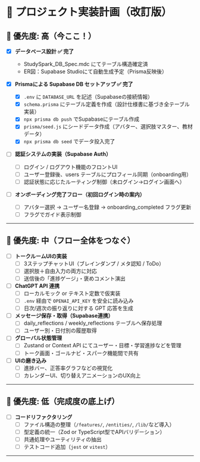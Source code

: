 # 📘 プロジェクト実装計画（改訂版）

## 🥇 優先度: 高（今ここ！）

- [x] **データベース設計 ✅ 完了**
  - StudySpark_DB_Spec.mdc にてテーブル構造確定済
  - ER図：Supabase Studioにて自動生成予定（Prisma反映後）

- [x] **Prismaによる Supabase DB セットアップ ✅ 完了**
  - [x] `.env` に `DATABASE_URL` を記述（Supabaseの接続情報）
  - [x] `schema.prisma` にテーブル定義を作成（設計仕様書に基づき全テーブル実装）
  - [x] `npx prisma db push` でSupabaseにテーブル作成
  - [x] `prisma/seed.js` にシードデータ作成（アバター、選択肢マスター、教材データ）
  - [x] `npx prisma db seed` でデータ投入完了

- [ ] **認証システムの実装（Supabase Auth）**
  - [ ] ログイン / ログアウト機能のフロントUI
  - [ ] ユーザー登録後、users テーブルにプロフィール同期（onboarding用）
  - [ ] 認証状態に応じたルーティング制御（未ログイン→ログイン画面へ）

- [ ] **オンボーディング完了フロー（初回ログイン時の案内）**
  - [ ] アバター選択 → ユーザー名登録 → onboarding_completed フラグ更新
  - [ ] フラグでガイド表示制御

---

## 🥈 優先度: 中（フロー全体をつなぐ）

- [ ] **トークルームUIの実装**
  - [ ] 3ステップチャットUI（ブレインダンプ / メタ認知 / ToDo）
  - [ ] 選択肢＋自由入力の両方に対応
  - [ ] 送信後の「進捗ゲージ」・褒めコメント演出

- [ ] **ChatGPT API 連携**
  - [ ] ローカルモック or テキスト定数で仮実装
  - [ ] `.env` 経由で `OPENAI_API_KEY` を安全に読み込み
  - [ ] 日次/週次の振り返りに対する GPT 応答を生成

- [ ] **メッセージ保存・取得（Supabase連携）**
  - [ ] daily_reflections / weekly_reflections テーブルへ保存処理
  - [ ] ユーザー別・日付別の履歴取得

- [ ] **グローバル状態管理**
  - [ ] Zustand or Context API にてユーザー・目標・学習進捗などを管理
  - [ ] トーク画面・ゴールナビ・スパーク機能間で共有

- [ ] **UIの磨き込み**
  - [ ] 進捗バー、正答率グラフなどの視覚化
  - [ ] カレンダーUI、切り替えアニメーションのUX向上

---

## 🥉 優先度: 低（完成度の底上げ）

- [ ] **コードリファクタリング**
  - [ ] ファイル構造の整理（`/features/`, `/entities/`, `/lib/`など導入）
  - [ ] 型定義の統一（Zod or TypeScript型でAPIバリデーション）
  - [ ] 共通処理やユーティリティの抽出
  - [ ] テストコード追加（`jest` or `vitest`）

---
